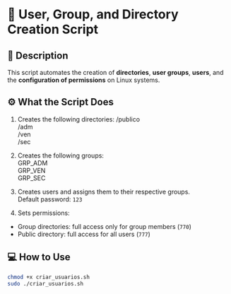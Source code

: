 # 🧩 User, Group, and Directory Creation Script

## 📄 Description
This script automates the creation of **directories**, **user groups**, **users**, and the **configuration of permissions** on Linux systems.

## ⚙️ What the Script Does
1. Creates the following directories:
/publico  
/adm  
/ven  
/sec  

2. Creates the following groups:  
GRP_ADM  
GRP_VEN  
GRP_SEC  

3. Creates users and assigns them to their respective groups.  
Default password: `123`

4. Sets permissions:
- Group directories: full access only for group members (`770`)  
- Public directory: full access for all users (`777`)  

## 💻 How to Use
```bash
chmod +x criar_usuarios.sh
sudo ./criar_usuarios.sh
